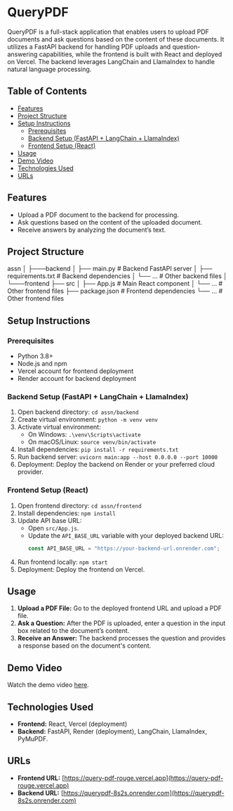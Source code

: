 # QueryPDF

QueryPDF is a full-stack application that enables users to upload PDF documents and ask questions based on the content of these documents. It utilizes a FastAPI backend for handling PDF uploads and question-answering capabilities, while the frontend is built with React and deployed on Vercel. The backend leverages LangChain and LlamaIndex to handle natural language processing.

## Table of Contents
- [Features](#features)
- [Project Structure](#project-structure)
- [Setup Instructions](#setup-instructions)
  - [Prerequisites](#prerequisites)
  - [Backend Setup (FastAPI + LangChain + LlamaIndex)](#backend-setup-fastapi--langchain--llamaindex)
  - [Frontend Setup (React)](#frontend-setup-react)
- [Usage](#usage)
- [Demo Video](#demo-video)
- [Technologies Used](#technologies-used)
- [URLs](#urls)

## Features
- Upload a PDF document to the backend for processing.
- Ask questions based on the content of the uploaded document.
- Receive answers by analyzing the document’s text.

## Project Structure
assn
│
├───backend
│   ├── main.py              # Backend FastAPI server
│   ├── requirements.txt      # Backend dependencies
│   └── ...                   # Other backend files
│
└───frontend
    ├── src
    │   ├── App.js            # Main React component
    │   └── ...               # Other frontend files
    ├── package.json          # Frontend dependencies
    └── ...                   # Other frontend files

## Setup Instructions

### Prerequisites
- Python 3.8+
- Node.js and npm
- Vercel account for frontend deployment
- Render account for backend deployment

### Backend Setup (FastAPI + LangChain + LlamaIndex)
1. Open backend directory: `cd assn/backend`
2. Create virtual environment: `python -m venv venv`
3. Activate virtual environment:
   - On Windows: `.\venv\Scripts\activate`
   - On macOS/Linux: `source venv/bin/activate`
4. Install dependencies: `pip install -r requirements.txt`
5. Run backend server: `uvicorn main:app --host 0.0.0.0 --port 10000`
6. Deployment: Deploy the backend on Render or your preferred cloud provider.

### Frontend Setup (React)
1. Open frontend directory: `cd assn/frontend`
2. Install dependencies: `npm install`
3. Update API base URL:
   - Open `src/App.js`.
   - Update the `API_BASE_URL` variable with your deployed backend URL: 
     ```javascript
     const API_BASE_URL = "https://your-backend-url.onrender.com";
     ```
4. Run frontend locally: `npm start`
5. Deployment: Deploy the frontend on Vercel.

## Usage
1. **Upload a PDF File:** Go to the deployed frontend URL and upload a PDF file.
2. **Ask a Question:** After the PDF is uploaded, enter a question in the input box related to the document’s content.
3. **Receive an Answer:** The backend processes the question and provides a response based on the document's content.

## Demo Video
Watch the demo video [here](https://query-pdf-rouge.vercel.app).

## Technologies Used
- **Frontend:** React, Vercel (deployment)
- **Backend:** FastAPI, Render (deployment), LangChain, LlamaIndex, PyMuPDF.

## URLs
- **Frontend URL:** [https://query-pdf-rouge.vercel.app](https://query-pdf-rouge.vercel.app)
- **Backend URL:** [https://querypdf-8s2s.onrender.com](https://querypdf-8s2s.onrender.com)
